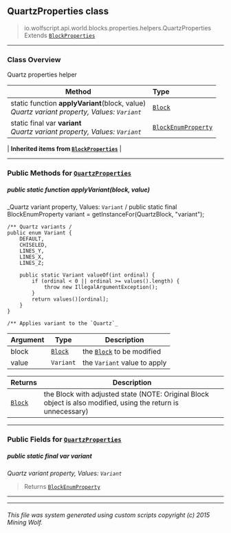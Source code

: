 ## QuartzProperties __class__

>io.wolfscript.api.world.blocks.properties.helpers.QuartzProperties
>Extends [`BlockProperties`](BlockProperties.md)

---

### Class Overview

Quartz properties helper

Method | Type   
--- | :--- 
static function __applyVariant__(block, value) <br> _Quartz variant property, Values: `Variant`_ | [`Block`](../../Block.md)
static final var __variant__ <br> _Quartz variant property, Values: `Variant`_ | [`BlockEnumProperty`](../BlockEnumProperty.md)
 |
__Inherited items from [`BlockProperties`](BlockProperties.md)__ |





---


### Public Methods for [`QuartzProperties`](QuartzProperties.md)

##### <a id='applyvariant'></a>public static function __applyVariant__(block, value)

_Quartz variant property, Values: `Variant` /
    public static final BlockEnumProperty variant = getInstanceFor(QuartzBlock, "variant");

    /** Quartz variants /
    public enum Variant {
        DEFAULT,
        CHISELED,
        LINES_Y,
        LINES_X,
        LINES_Z;

        public static Variant valueOf(int ordinal) {
            if (ordinal < 0 || ordinal >= values().length) {
                throw new IllegalArgumentException();
            }
            return values()[ordinal];
        }
    }

    /** Applies variant to the `Quartz`_

Argument | Type | Description  
--- | --- | --- 
block | [`Block`](../../Block.md) | the [`Block`](../../Block.md) to be modified
value | `Variant` | the `Variant` value to apply

Returns | Description
--- | --- 
[`Block`](../../Block.md) | the Block with adjusted state (NOTE: Original Block object is also modified, using the return is unnecessary)


---

### Public Fields for [`QuartzProperties`](QuartzProperties.md)

##### <a id='variant'></a>public static final var __variant__

_Quartz variant property, Values: `Variant`_

>Returns
>  [`BlockEnumProperty`](../BlockEnumProperty.md)

---


---


###### This file was system generated using custom scripts copyright (c) 2015 Mining Wolf.
	

